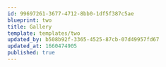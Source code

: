 ```yaml
---
id: 99697261-3677-4712-8bb0-1df5f387c5ae
blueprint: two
title: Gallery
template: templates/two
updated_by: b508b92f-3365-4525-87cb-07d49957fd67
updated_at: 1660474905
published: true
---
```

